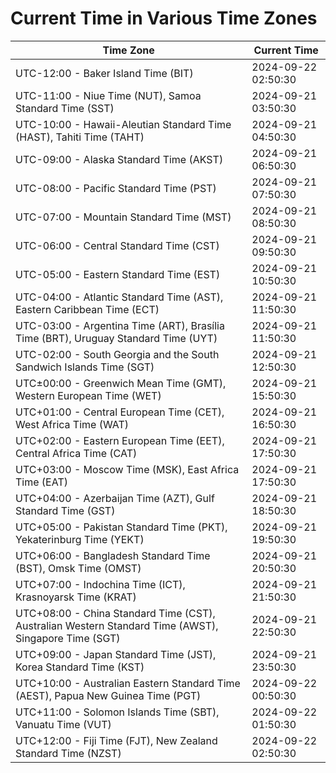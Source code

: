 # Current Time in Various Time Zones

| Time Zone | Current Time |
|-----------|--------------|
| UTC-12:00 - Baker Island Time (BIT) | 2024-09-22 02:50:30 |
| UTC-11:00 - Niue Time (NUT), Samoa Standard Time (SST) | 2024-09-21 03:50:30 |
| UTC-10:00 - Hawaii-Aleutian Standard Time (HAST), Tahiti Time (TAHT) | 2024-09-21 04:50:30 |
| UTC-09:00 - Alaska Standard Time (AKST) | 2024-09-21 06:50:30 |
| UTC-08:00 - Pacific Standard Time (PST) | 2024-09-21 07:50:30 |
| UTC-07:00 - Mountain Standard Time (MST) | 2024-09-21 08:50:30 |
| UTC-06:00 - Central Standard Time (CST) | 2024-09-21 09:50:30 |
| UTC-05:00 - Eastern Standard Time (EST) | 2024-09-21 10:50:30 |
| UTC-04:00 - Atlantic Standard Time (AST), Eastern Caribbean Time (ECT) | 2024-09-21 11:50:30 |
| UTC-03:00 - Argentina Time (ART), Brasília Time (BRT), Uruguay Standard Time (UYT) | 2024-09-21 11:50:30 |
| UTC-02:00 - South Georgia and the South Sandwich Islands Time (SGT) | 2024-09-21 12:50:30 |
| UTC±00:00 - Greenwich Mean Time (GMT), Western European Time (WET) | 2024-09-21 15:50:30 |
| UTC+01:00 - Central European Time (CET), West Africa Time (WAT) | 2024-09-21 16:50:30 |
| UTC+02:00 - Eastern European Time (EET), Central Africa Time (CAT) | 2024-09-21 17:50:30 |
| UTC+03:00 - Moscow Time (MSK), East Africa Time (EAT) | 2024-09-21 17:50:30 |
| UTC+04:00 - Azerbaijan Time (AZT), Gulf Standard Time (GST) | 2024-09-21 18:50:30 |
| UTC+05:00 - Pakistan Standard Time (PKT), Yekaterinburg Time (YEKT) | 2024-09-21 19:50:30 |
| UTC+06:00 - Bangladesh Standard Time (BST), Omsk Time (OMST) | 2024-09-21 20:50:30 |
| UTC+07:00 - Indochina Time (ICT), Krasnoyarsk Time (KRAT) | 2024-09-21 21:50:30 |
| UTC+08:00 - China Standard Time (CST), Australian Western Standard Time (AWST), Singapore Time (SGT) | 2024-09-21 22:50:30 |
| UTC+09:00 - Japan Standard Time (JST), Korea Standard Time (KST) | 2024-09-21 23:50:30 |
| UTC+10:00 - Australian Eastern Standard Time (AEST), Papua New Guinea Time (PGT) | 2024-09-22 00:50:30 |
| UTC+11:00 - Solomon Islands Time (SBT), Vanuatu Time (VUT) | 2024-09-22 01:50:30 |
| UTC+12:00 - Fiji Time (FJT), New Zealand Standard Time (NZST) | 2024-09-22 02:50:30 |
